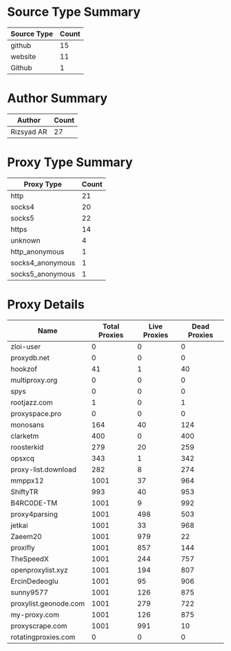 # Source Type Summary

| Source Type | Count |
|-------------|-------|
| github | 15 |
| website | 11 |
| Github | 1 |


# Author Summary

| Author | Count |
|--------|-------|
| Rizsyad AR | 27 |


# Proxy Type Summary

| Proxy Type | Count |
|------------|-------|
| http | 21 |
| socks4 | 20 |
| socks5 | 22 |
| https | 14 |
| unknown | 4 |
| http_anonymous | 1 |
| socks4_anonymous | 1 |
| socks5_anonymous | 1 |


# Proxy Details

| Name | Total Proxies | Live Proxies | Dead Proxies |
|------|---------------|--------------|---------------|
| zloi-user | 0 | 0 | 0 |
| proxydb.net | 0 | 0 | 0 |
| hookzof | 41 | 1 | 40 |
| multiproxy.org | 0 | 0 | 0 |
| spys | 0 | 0 | 0 |
| rootjazz.com | 1 | 0 | 1 |
| proxyspace.pro | 0 | 0 | 0 |
| monosans | 164 | 40 | 124 |
| clarketm | 400 | 0 | 400 |
| roosterkid | 279 | 20 | 259 |
| opsxcq | 343 | 1 | 342 |
| proxy-list.download | 282 | 8 | 274 |
| mmppx12 | 1001 | 37 | 964 |
| ShiftyTR | 993 | 40 | 953 |
| B4RC0DE-TM | 1001 | 9 | 992 |
| proxy4parsing | 1001 | 498 | 503 |
| jetkai | 1001 | 33 | 968 |
| Zaeem20 | 1001 | 979 | 22 |
| proxifly | 1001 | 857 | 144 |
| TheSpeedX | 1001 | 244 | 757 |
| openproxylist.xyz | 1001 | 194 | 807 |
| ErcinDedeoglu | 1001 | 95 | 906 |
| sunny9577 | 1001 | 126 | 875 |
| proxylist.geonode.com | 1001 | 279 | 722 |
| my-proxy.com | 1001 | 126 | 875 |
| proxyscrape.com | 1001 | 991 | 10 |
| rotatingproxies.com | 0 | 0 | 0 |
